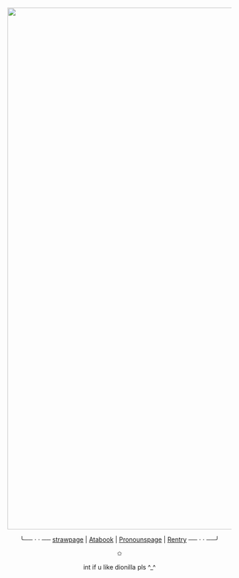 #

<div align="center">
  
  <img width="2123" height="1170" alt="IMG_7344 (1)" src="https://github.com/user-attachments/assets/0da6f946-38cb-4acc-b0e7-1ed0f23e91c8" />

<div align="center">


╰── ⋅ ⋅ ──
[strawpage](https://rainbowinthedark.straw.page/) |
[Atabook](https://donrosinante.atabook.org/) |
[Pronounspage](https://en.pronouns.page/@DINOSAURBRANDO) |
[Rentry](https://rentry.co/dinosaurbrando)
── ⋅ ⋅ ──╯

✩

int if u like dionilla pls ^_^
